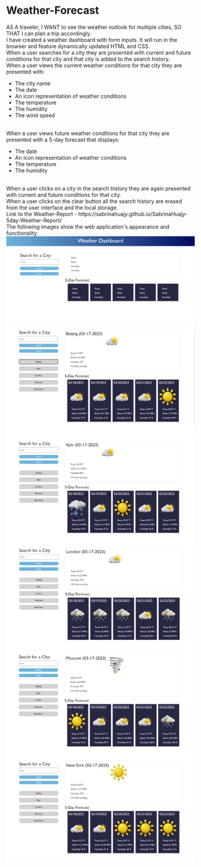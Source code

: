 # Weather-Forecast

AS A traveler, I WANT to see the weather outlook for multiple cities, SO THAT I can plan a trip accordingly.
<br>
I have created a weather dashboard with form inputs. It will run in the browser and feature dynamically updated HTML and CSS.
<br>
When a user searches for a city they are presented with current and future conditions for that city and that city is added to the search history. 
<br>
When a user views the current weather conditions for that city they are presented with:
<ul>
<li>
The city name
</li>
<li>
The date
</li>
<li>
An icon representation of weather conditions
</li>
<li>
The temperature
</li>
<li>
The humidity
</li>
<li>
The wind speed
</li>
</ul>

<br>
When a user views future weather conditions for that city they are presented with a 5-day forecast that displays:
<ul>
<li>
The date
</li>
<li>
An icon representation of weather conditions
</li>
<li>
The temperature
</li>
<li>
The humidity
</li>
</ul>

<br>
When a user clicks on a city in the search history they are again presented with current and future conditions for that city. 
<br>
When a user clicks on the clear button all the search history are erased from the user interface and the local storage.
<br>
Link to the Weather-Report - https://sabrinahuajy.github.io/SabrinaHuajy-5day-Weather-Report/
<br>
The following images show the web application's appearance and functionality:

<img src="./assets/Images/screenshot/screenshot1.PNG" alt="screenshot of the user interface1">
<img src="./assets/Images/screenshot/screenshot2.PNG" alt="screenshot of the user interface2">
<img src="./assets/Images/screenshot/screenshot3.PNG" alt="screenshot of the user interface3">
<img src="./assets/Images/screenshot/screenshot4.PNG" alt="screenshot of the user interface4">
<img src="./assets/Images/screenshot/screenshot5.PNG" alt="screenshot of the user interface5">
<img src="./assets/Images/screenshot/screenshot6.PNG" alt="screenshot of the user interface6">
